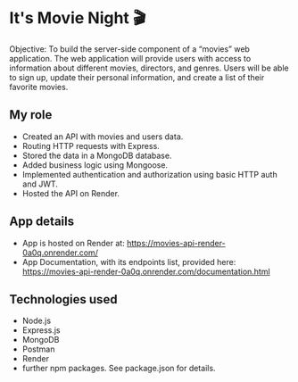 # It's Movie Night 🎬

Objective:
To build the server-side component of a “movies” web application. The web
application will provide users with access to information about different
movies, directors, and genres. Users will be able to sign up, update their
personal information, and create a list of their favorite movies.

## My role

- Created an API with movies and users data.
- Routing HTTP requests with Express.
- Stored the data in a MongoDB database.
- Added business logic using Mongoose.
- Implemented authentication and authorization using basic HTTP auth and JWT.
- Hosted the API on Render.

## App details

- App is hosted on Render at: https://movies-api-render-0a0q.onrender.com/
- App Documentation, with its endpoints list, provided here: https://movies-api-render-0a0q.onrender.com/documentation.html

## Technologies used

- Node.js
- Express.js
- MongoDB
- Postman
- Render
- further npm packages. See package.json for details.
